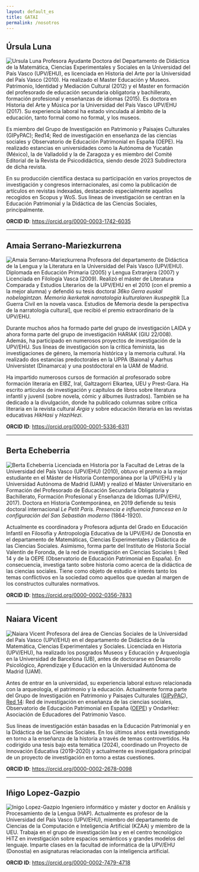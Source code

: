 ```yaml
---
layout: default_es
title: GATAI
permalink: /nosotros
---
```


<h2 class="project-tagline">Úrsula Luna</h2>
<div>
<p>
<img src="http://www.gatai.eus/assets/img/UrsulaLuna.jpg" alt="Ursula Luna" class="author-image">
Profesora Ayudante Doctora del Departamento de Didáctica de la Matemática, Ciencias Experimentales y Sociales en la Universidad del País Vasco (UPV/EHU), es licenciada en Historia del Arte por la Universidad del País Vasco (2010).
Ha realizado el Master Educación y Museos. Patrimonio, Identidad y Mediación Cultural (2012) y el Master en formación del profesorado de educación secundaria obligatoria y bachillerato, formación profesional y enseñanzas de idiomas (2015).
 Es doctora en Historia del Arte y Música por la Universidad del País Vasco UPV/EHU (2017). Su experiencia laboral ha estado vinculada al ámbito de la educación, tanto formal como no formal, y los museos.
</p>
<p>
Es miembro del Grupo de Investigación en Patrimonio y Paisajes Culturales (GIPyPAC); Red14; Red de investigación en enseñanza de las ciencias sociales y Observatorio de Educación Patrimonial en España (OEPE).
Ha realizado estancias en universidades como la Autónoma de Yucatán (México), la de Valladolid y la de Zaragoza y es miembro del Comité Editorial de la Revista de Psicodidáctica, siendo desde 2023 Subdirectora de dicha revista.
</p>
<p>
En su producción científica destaca su participación en varios proyectos de investigación y congresos internacionales, así como la publicación de artículos en revistas indexadas, destacando especialmente aquellos recogidos en Scopus y WoS.
Sus líneas de investigación se centran en la Educación Patrimonial y la Didáctica de las Ciencias Sociales, principalmente.
</p>
<b>ORCID ID</b>: <a href="https://orcid.org/0000-0003-1742-6035"> https://orcid.org/0000-0003-1742-6035 </a>
</div>

<hr>


<h2 class="project-tagline">Amaia Serrano-Mariezkurrena</h2>
<div>
<p>
<img src="http://www.gatai.eus/assets/img/AmaiaSerrano.jpg" alt="Amaia Serrano-Mariezkurrena" class="author-image">
Profesora del departamento de Didáctica de la Lengua y la Literatura en la Universidad del País Vasco (UPV/EHU). Diplomada en Educación Primaria (2005) y Lengua Extranjera (2007) y Licenciada en Filología Vasca (2009).
Realizó el máster de Literatura Comparada y Estudios Literarios de la UPV/EHU en el 2010 (con el premio a la mejor alumna) y defendió su tesis doctoral <i>36ko Gerra euskal nobelagintzan. Memoria ikerketak narratologia kulturalaren ikuspegitik</i> [La Guerra Civil en la novela vasca. Estudios de Memoria desde la perspectiva de la narratología cultural], que recibió el premio extraordinario de la UPV/EHU.
</p>
<p>
Durante muchos años ha formado parte del grupo de investigación LAIDA y ahora forma parte del grupo de investigación HARIAK (GIU 22/008).
Además, ha participado en numerosos proyectos de investigación de la UPV/EHU. Sus líneas de investigación son la crítica feminista, las investigaciones de género, la memoria histórica y la memoria cultural.
Ha realizado dos estancias predoctorales en la UPPA (Baiona) y Aarhus Universistet (Dinamarca) y una postdoctoral en la UAM de Madrid.
</p>
<p>
Ha impartido numerosos cursos de formación al profesorado sobre formación literaria en EIBZ, Iral, Galtzagorri Elkartea, UEU y Prest-Gara.
Ha escrito artículos de investigación y capítulos de libros sobre literatura infantil y juvenil (sobre novela, cómic y álbumes ilustrados).
También se ha dedicado a la divulgación, donde ha publicado columnas sobre crítica literaria en la revista cultural <i>Argia</i> y sobre educación literaria en las revistas educativas <i>HikHasi</i> y <i>HaziHezi</i>.
</p>
<b>ORCID ID</b>: <a href="https://orcid.org/0000-0001-5336-6311"> https://orcid.org/0000-0001-5336-6311 </a>
</div>

<!--
<hr>

<h2 class="project-tagline">Nerea Permach</h2>
<div>
<p>
<img src="http://www.gatai.eus/assets/img/NereaPermach.jpg" alt="NereaPermach" class="author-image">
La trayectoria académica de Nerea Permach está ligada a la línea de investigación de la formación literaria del profesorado.
Según las conclusiones de su tesis doctoral <i>Gaitasun literarioa Lehen Hezkuntzan; Irakurleak trebatzeko bidean</i> [Competencia literaria en Educación Primaria; El camino hacia la formación de los lectores] (2022), existe un vacío formativo en la educación literaria del profesorado de los centros educativos de Euskal Herria.
Por ello, su aportación ha sido imprescindible para empezar a dar respuesta a las necesidades tanto del alumnado del Grado de Educación Primaria y como del profesorado a través de este proyecto.
Asimismo, ha escrito artículos sobre la lectura literaria en la Educación Primaria, los criterios de selección del corpus literario y el canon literario escolar.
</p>
<b>ORCID ID</b>: <a href="https://orcid.org/0000-0002-1238-457X">https://orcid.org/0000-0002-1238-457X</a>
</div>
-->
<hr>

<h2 class="project-tagline">Berta Echeberria</h2>
<div>
<p>
<img src="http://www.gatai.eus/assets/img/BertaEcheberria.jpg" alt="Berta Echeberria" class="author-image">
Licenciada en Historia por la Facultad de Letras de la Universidad del País Vasco (UPV/EHU) (2010), obtuvo el premio a la mejor estudiante en el Máster de Historia Contemporánea por la UPV/EHU y la Universidad Autónoma de Madrid (UAM) y realizó el Máster Universitario en Formación del Profesorado de Educación Secundaria Obligatoria y Bachillerato, Formación Profesional y Enseñanza de Idiomas (UPV/EHU, 2017).
Doctora en Historia Contemporánea, en 2019 defiende su tesis doctoral internacional <i>Le Petit Paris. Presencia e influencia francesa en la configuración del San Sebastián moderno</i> (1864-1920).
</p>
<p>
Actualmente es coordinadora y Profesora adjunta del Grado en Educación Infantil en Filosofía y Antropología Educativa de la UPV/EHU de Donostia en el departamento de Matemáticas, Ciencias Experimentales y Didáctica de las Ciencias Sociales.
Asimismo, forma parte del Instituto de Historia Social Valentín de Foronda, de la red de investigación en Ciencias Sociales I; Red 14 y de la OEPE (Observatorio de Educación Patrimonial en España).
En consecuencia, investiga tanto sobre historia como acerca de la didáctica de las ciencias sociales.
Tiene como objeto de estudio e interés tanto los temas conflictivos en la sociedad como aquellos que quedan al margen de los constructos culturales normativos.
</p>
<b>ORCID ID</b>: <a href="https://orcid.org/0000-0002-0356-7833">https://orcid.org/0000-0002-0356-7833</a>
</div>


<hr>


<h2 class="project-tagline">Naiara Vicent</h2>
<div>
<p>
<img src="http://www.gatai.eus/assets/img/NaiaraVicent.jpg" alt="Naiara Vicent" class="author-image">
Profesora del área de Ciencias Sociales de la Universidad del País Vasco (UPV/EHU) en el departamento de Didáctica de la Matemática, Ciencias Experimentales y Sociales.
Licenciada en Historia (UPV/EHU), ha realizado los posgrados Museos y Educación y Arqueología en la Universidad de Barcelona (UB), antes de doctorarse en Desarrollo Psicológico, Aprendizaje y Educación en la Universidad Autónoma de Madrid (UAM).
</p>

<p>
Antes de entrar en la universidad, su experiencia laboral estuvo relacionada con la arqueología, el patrimonio y la educación.
Actualmente forma parte del Grupo de Investigación en Patrimonio y Paisajes Culturales (<a href="https://www.ehu.eus/es/web/enpresa/transferentzia-eta-berrikuntza-eskaintza-arloaren-arabera/-/asset_publisher/L5fcxCxBETI1/content/gipypac?inheritRedirect=false&redirect=https%3A%2F%2Fwww.ehu.eus%3A443%2Fes%2Fweb%2Fenpresa%2Ftransferentzia-eta-berrikuntza" target="_blank">GIPyPAC</a>),
<a href="http://www.red14.net/es/presentacion/" target="_blank">Red 14</a>: Red de investigación en enseñanza de las ciencias sociales,
Observatorio de Educación Patrimonial en España (<a href="http://www.oepe.es/" target="_blank">OEPE</a>) y OndarHez: Asociación de Educadores del Patrimonio Vasco.
</p>

<p>
Sus líneas de investigación están basadas en la Educación Patrimonial y en la Didáctica de las Ciencias Sociales. En los últimos años está investigando en torno a la enseñanza de la historia a través de temas controvertidos.
Ha codirigido una tesis bajo esta temática (2024), coordinado un Proyecto de Innovación Educativa (2019-2020) y actualmente es investigadora principal de un proyecto de investigación en torno a estas cuestiones.
</p>

<b>ORCID ID</b>: <a href="https://orcid.org/0000-0002-2678-0098">https://orcid.org/0000-0002-2678-0098</a>
</div>
<hr>



<h2 class="project-tagline">Iñigo Lopez-Gazpio</h2>
<div>
<p>
<img src="http://www.gatai.eus/assets/img/inigo.jpg" alt="Inigo Lopez-Gazpio" class="author-image">
Ingeniero informático y máster y doctor en Análisis y Procesamiento de la Lengua (HAP).
Actualmente es profesor de la Universidad del País Vasco (UPV/EHU), miembro del departamento de Ciencias de la Computación e Inteligencia Artificial (KZAA) y miembro de la UEU.
Trabaja en el grupo de investigación Ixa y en el centro tecnológico HiTZ en investigación sobre espacios semánticos y grandes modelos del lenguaje.
Imparte clases en la facultad de informática de la UPV/EHU (Donostia) en asignaturas relacionadas con la inteligencia artificial.
</p>
<b>ORCID ID</b>: <a href="https://orcid.org/0000-0002-7479-4718">https://orcid.org/0000-0002-7479-4718</a>
</div>


